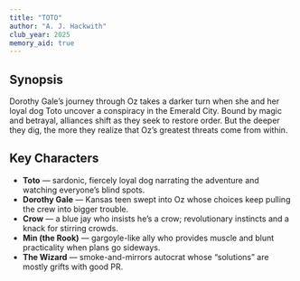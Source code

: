 ```yaml
---
title: "TOTO"
author: "A. J. Hackwith"
club_year: 2025
memory_aid: true
---
```


## Synopsis
Dorothy Gale’s journey through Oz takes a darker turn when she and her loyal dog Toto uncover a conspiracy in the Emerald City. Bound by magic and betrayal, alliances shift as they seek to restore order. But the deeper they dig, the more they realize that Oz’s greatest threats come from within.

## Key Characters
- **Toto** — sardonic, fiercely loyal dog narrating the adventure and watching everyone’s blind spots.
- **Dorothy Gale** — Kansas teen swept into Oz whose choices keep pulling the crew into bigger trouble.
- **Crow** — a blue jay who insists he’s a crow; revolutionary instincts and a knack for stirring crowds.
- **Min (the Rook)** — gargoyle-like ally who provides muscle and blunt practicality when plans go sideways.
- **The Wizard** — smoke-and-mirrors autocrat whose “solutions” are mostly grifts with good PR.

